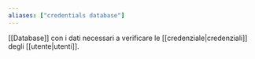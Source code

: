 ```yaml
---
aliases: ["credentials database"]
---
```


[[Database]] con i dati necessari a verificare le [[credenziale|credenziali]] degli [[utente|utenti]].
